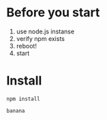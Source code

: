 # Before you start

1. use node.js instanse
2. verify npm exists
3. reboot!
4. start

# Install

```
npm install

banana
